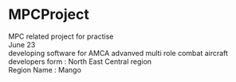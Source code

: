# MPCProject
MPC related project for practise
<br>
June 23
<br>
developing software for AMCA  advanved multi role combat aircraft
<br>
developers form : North East Central region
<br>
Region Name : Mango